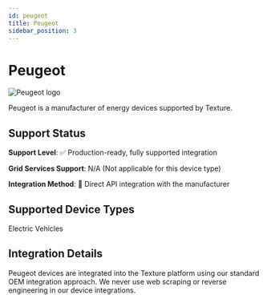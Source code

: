 ```yaml
---
id: peugeot
title: Peugeot
sidebar_position: 3
---
```


# Peugeot

<div style={{ textAlign: 'center', margin: '20px 0' }}>
  <img 
    src="https://device.cms.texture.energy/logo/%20Peugeot%20Vector%20Icon.svg" 
    alt="Peugeot logo" 
    style={{ maxWidth: '200px', maxHeight: '150px' }}
  />
</div>

Peugeot is a manufacturer of energy devices supported by Texture.



## Support Status

**Support Level**: ✅ Production-ready, fully supported integration

**Grid Services Support**: N/A (Not applicable for this device type)

**Integration Method**: 🔌 Direct API integration with the manufacturer

## Supported Device Types

Electric Vehicles

## Integration Details

Peugeot devices are integrated into the Texture platform using our standard OEM integration approach. We never use web scraping or reverse engineering in our device integrations.




